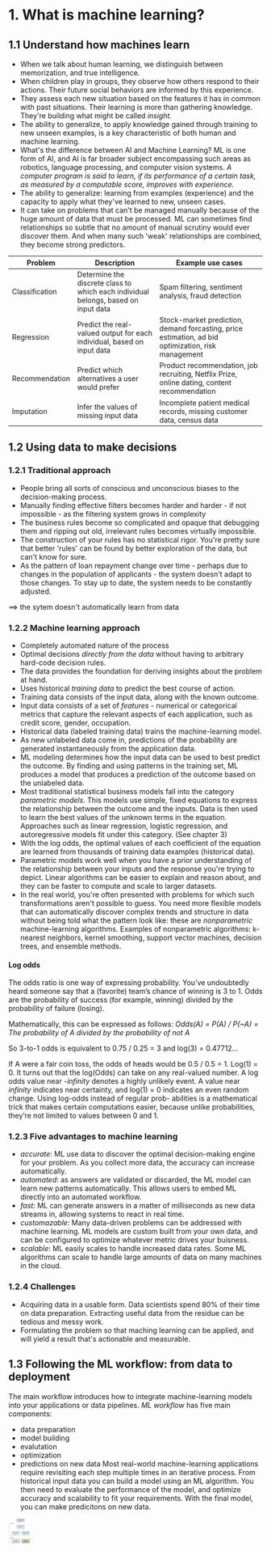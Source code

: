 # 1. What is machine learning?

## 1.1 Understand how machines learn
- When we talk about human learning, we distinguish between memorization, and true intelligence.
- When children play in groups, they observe how others respond to their actions. Their future social behaviors are informed by this experience.
- They assess each new situation based on the features it has in common with past situations. Their learning is more than gathering knowledge. They're building what might be called *insight*.
- The ability to generalize, to apply knowledge gained through training to new unseen examples, is a key characteristic of both human and machine learning.
- What's the difference between AI and Machine Learning? ML is one form of AI, and AI is far broader subject encompassing such areas as robotics, language processing, and computer vision systems. *A computer program is said to learn, if its performance of a certain task, as measured by a computable score, improves with experience.*
- The ability to generalize: learning from examples (experience) and the capacity to apply what they've learned to new, unseen cases.
- It can take on problems that can't be managed manually because of the huge amount of data that must be processed. ML can sometimes find relationships so subtle that no amount of manual scrutiny would ever discover them. And when many such 'weak' relationships are combined, they become strong predictors.

Problem | Description | Example use cases
--- | --- | ---
Classification | Determine the discrete class to which each individual belongs, based on input data | Spam filtering, sentiment analysis, fraud detection
Regression | Predict the real-valued output for each individual, based on input data | Stock-market prediction, demand forcasting, price estimation, ad bid optimization, risk management
Recommendation | Predict which alternatives a user would prefer | Product recommendation, job recruiting, Netflix Prize, online dating, content recommendation
Imputation | Infer the values of missing input data | Incomplete patient medical records, missing customer data, census data

## 1.2 Using data to make decisions
### 1.2.1 Traditional approach
- People bring all sorts of conscious and unconscious biases to the decision-making process.
- Manually finding effective filters becomes harder and harder - if not impossible - as the filtering system grows in complexity
- The business rules become so complicated and opaque that debugging them and ripping out old, irrelevant rules becomes virtually impossible.
- The construction of your rules has no statistical rigor. You're pretty sure that better 'rules' can be found by better exploration of the data, but can't know for sure.
- As the pattern of loan repayment change over time - perhaps due to changes in the population of applicants - the system doesn't adapt to those changes. To stay up to date, the system needs to be constantly  adjusted.

==> the sytem doesn't automatically learn from data

### 1.2.2 Machine learning approach
- Completely automated nature of the process
- Optimal decisions *directly from the data* without having to arbitrary hard-code decision rules.
- The data provides the foundation for deriving insights about the problem at hand.
- Uses historical *training data* to predict the best course of action.
- Training data consists of the input data, along with the known outcome.
- Input data consists of a set of *features* - numerical or categorical metrics that capture the relevant aspects of each application, such as credit score, gender, occupation.
- Historical data (labeled training data) trains the machine-learning model.
- As new unlabeled data come in, predictions of the probability are generated instantaneously from the application data.
- ML modeling determines how the input data can be used to best predict the outcome. By finding and using patterns in the training set, ML produces a model that produces a prediction of the outcome based on the unlabeled data.
- Most traditional statistical business models fall into the category *parametric models*. This models use simple, fixed equations to express the relationship between the outcome and the inputs. Data is then used to learn the best values of the unknown terms in the equation. Approaches such as linear regression, logistic regression, and autoregressive models fit under this category. (See chapter 3)
- With the log odds, the optimal values of each coefficient of the equation are learned from thousands of training data examples (historical data).
- Parametric models work well when you have a prior understanding of the relationship between your inputs and the response you're trying to depict. Linear algorithms can be easier to explain and reason about, and they can be faster to compute and scale to larger datasets.
- In the real world, you're often presented with problems for which such transformations aren't possible to guess. You need more flexible models that can automatically discover complex trends and structure in data without being told what the pattern look like: these are *nonparametric* machine-learning algorithms. Examples of nonparametric algorithms: k-nearest neighbors, kernel smoothing, support vector machines, decision trees, and ensemble methods.

#### Log odds
The odds ratio is one way of expressing probability. You’ve undoubtedly heard someone say that a (favorite) team’s chance of winning is 3 to 1. Odds are the probability of success (for example, winning) divided by the probability of failure (losing).

Mathematically, this can be expressed as follows:
*Odds(A) = P(A) / P(~A) = The probability of A divided by the probability of not A*

So 3-to-1 odds is equivalent to 0.75 / 0.25 = 3 and log(3) = 0.47712...

If A were a fair coin toss, the odds of heads would be 0.5 / 0.5 = 1. Log(1) = 0. It turns out that the log(Odds) can take on any real-valued number. A log odds value near *-infinity* denotes a highly unlikely event. A value near *infinity* indicates near certainty, and log(1) = 0 indicates an even random change. Using log-odds instead of regular prob- abilities is a mathematical trick that makes certain computations easier, because unlike probabilities, they’re not limited to values between 0 and 1.

### 1.2.3 Five advantages to machine learning
- *accurate*: ML use data to discover the optimal decision-making engine for your problem. As you collect more data, the accuracy can increase automatically.
- *automated*: as answers are validated or discarded, the ML model can learn new patterns automatically. This allows users to embed ML directly into an automated workflow.
- *fast*: ML can generate answers in a matter of milliseconds as new data streams in, allowing systems to react in real time.
- *customazable*: Many data-driven problems can be addressed with machine learning. ML models are custom built from your own data, and can be configured to optimize whatever metric drives your buisness.
- *scalable*: ML easily scales to handle increased data rates. Some ML algorithms can scale to handle large amounts of data on many machines in the cloud.

### 1.2.4 Challenges
- Acquiring data in a usable form. Data scientists spend 80% of their time on data preparation. Extracting useful data from the residue can be tedious and messy work.
- Formulating the problem so that maching learning can be applied, and will yield a result that's actionable and measurable.


## 1.3 Following the ML workflow: from data to deployment
The main workflow introduces how to integrate machine-learning models into your applications or data pipelines.
*ML workflow* has five main components:
- data preparation
- model building
- evalutation
- optimization
- predictions on new data
Most real-world machine-learning applications require revisiting each step multiple times in an iterative process.
From historical input data you can build a model using an ML algorithm. You then need to evaluate the performance of the model, and optimize accuracy and scalability to fit your requirements. With the final model, you can make predicitons on new data.

<img src="https://github.com/philippewanner/book-notes/blob/master/real-world-machine-learning-media/figure-1.7.png" width="48">
      
